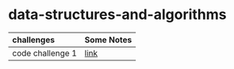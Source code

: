# data-structures-and-algorithms


|challenges   | Some Notes     |
| :---        |    :--   |   
|   code challenge 1   |   [link](./challenges/challenge1.md)   |
